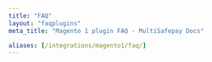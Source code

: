 ```yaml
---
title: "FAQ"
layout: "faqplugins"
meta_title: "Magento 1 plugin FAQ - MultiSafepay Docs"

aliases: [/integrations/magento1/faq/]
---
```

